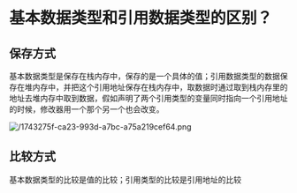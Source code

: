 # 基本数据类型和引用数据类型的区别？

<article-info/>

## 保存方式

基本数据类型是保存在栈内存中，保存的是一个具体的值；引用数据类型的数据保存在堆内存中，并把这个引用地址保存在栈内存中，取数据时通过取到栈内存里的地址去堆内存中取到数据，假如声明了两个引用类型的变量同时指向一个引用地址的时候，修改器用一个那个另一个也会改变。

![/1743275f-ca23-993d-a7bc-a75a219cef64.png](/1743275f-ca23-993d-a7bc-a75a219cef64.png)

## 比较方式

基本数据类型的比较是值的比较；引用类型的比较是引用地址的比较
